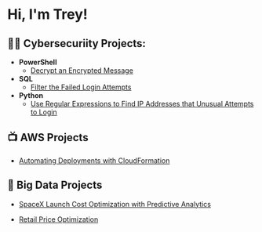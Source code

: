 <h1>Hi, I'm Trey!</h1>

<h2>👨‍💻 Cybersecuriity Projects:</h2>


- <b>PowerShell</b>
  - [Decrypt an Encrypted Message](https://awslabs.notion.site/Decrypt-an-encrypted-message-021c70f3946b45858bbf87218748aa50?pvs=4)
- <b>SQL</b>
  - [Filter the Failed Login Attempts](https://awslabs.notion.site/Filter-with-AND-OR-and-NOT-5c5380745fb043809f4b4eeefa8a6ff4?pvs=4)
- <b>Python</b>
  - [Use Regular Expressions to Find IP Addresses that Unusual Attempts to Login](https://awslabs.notion.site/Use-regular-expressions-to-find-patterns-ab447aa8ba1a424d91bf0fc0e8b89791?pvs=4)

<h2>📺 AWS Projects</h2>

- [Automating Deployments with CloudFormation](https://awslabs.notion.site/Automating-Deployments-with-AWS-CloudFormation-e609a237a05549fea97b92001e4d9da3?pvs=4)

<h2> 🤳 Big Data Projects</h2>

- <a href=https://github.com/rachata072/SpaceX-Data-Science.git>SpaceX Launch Cost Optimization with Predictive Analytics</a>

- <a href=https://github.com/rachata072/Retail-Price-Optimization.git> Retail Price Optimization </a>
